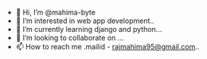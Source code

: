 - 👋 Hi, I’m @mahima-byte
- 👀 I’m interested in web app development..
- 🌱 I’m currently learning django and python...
- 💞️ I’m looking to collaborate on ...
- 📫 How to reach me .mailid - rajmahima95@gmail.com..

<!---
mahima-byte/mahima-byte is a ✨ special ✨ repository because its `README.md` (this file) appears on your GitHub profile.
You can click the Preview link to take a look at your changes.
--->
